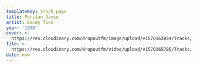 ```yaml
---
templateKey: track-page
title: Persian Dance
artist: Randy Tico
year: '1990'
cover: >-
  https://res.cloudinary.com/dropoutfm/image/upload/v1570163054/Tracks/randy-tico-earth-dance.jpg
file: >-
  https://res.cloudinary.com/dropoutfm/video/upload/v1570165785/Tracks/randy-tico-persian-dance.mp3
date: now
---
```


